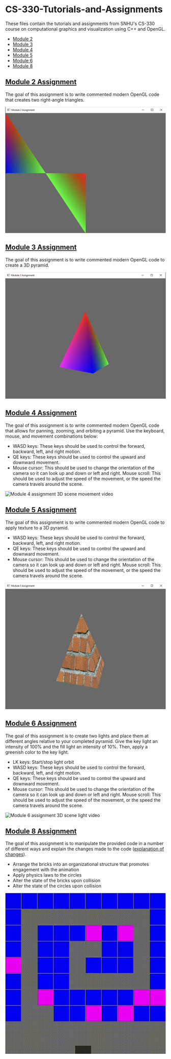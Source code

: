 # CS-330-Tutorials-and-Assignments

These files contain the tutorials and assignments from SNHU's CS-330 course on computational graphics and visualization using C++ and OpenGL.

- [Module 2](#module-2-assignment)
- [Module 3](#module-3-assignment)
- [Module 4](#module-4-assignment)
- [Module 5](#module-5-assignment)
- [Module 6](#module-6-assignment)
- [Module 8](#module-8-assignment)

## [Module 2 Assignment](../module02assignment)

The goal of this assignment is to write commented modern OpenGL code that creates two right-angle triangles.

![Module 2 assignment scene image](images/module_2_assignment.png)

## [Module 3 Assignment](../module03assignment)

The goal of this assignment is to write commented modern OpenGL code to create a 3D pyramid.

![Module 3 assignment 3D scene image](images/module_3_assignment.png)

## [Module 4 Assignment](../module04assignment)

The goal of this assignment is to write commented modern OpenGL code that allows for panning, zooming, and orbiting a pyramid. Use the keyboard, mouse, and movement combinations below:

- WASD keys: These keys should be used to control the forward, backward, left, and right motion.
- QE keys: These keys should be used to control the upward and downward movement.
- Mouse cursor: This should be used to change the orientation of the camera so it can look up and down or left and right. Mouse scroll: This should be used to adjust the speed of the movement, or the speed the camera travels around the scene.

![Module 4 assignment 3D scene movement video](images/module_4_assignment.gif)

## [Module 5 Assignment](../module05assignment)

The goal of this assignment is to write commented modern OpenGL code to apply texture to a 3D pyramid.

- WASD keys: These keys should be used to control the forward, backward, left, and right motion.
- QE keys: These keys should be used to control the upward and downward movement.
- Mouse cursor: This should be used to change the orientation of the camera so it can look up and down or left and right. Mouse scroll: This should be used to adjust the speed of the movement, or the speed the camera travels around the scene.

![Module 5 assignment 3D scene pyramid texture image](images/module_5_assignment.png)

## [Module 6 Assignment](../module06assignment)

The goal of this assignment is to create two lights and place them at different angles relative to your completed pyramid. Give the key light an intensity of 100% and the fill light an intensity of 10%. Then, apply a greenish color to the key light.

- LK keys: Start/stop light orbit
- WASD keys: These keys should be used to control the forward, backward, left, and right motion.
- QE keys: These keys should be used to control the upward and downward movement.
- Mouse cursor: This should be used to change the orientation of the camera so it can look up and down or left and right. Mouse scroll: This should be used to adjust the speed of the movement, or the speed the camera travels around the scene.

![Module 6 assignment 3D scene light video](images/module_6_assignment.gif)

## [Module 8 Assignment](../module08assignment)

The goal of this assignment is to manipulate the provided code in a number of different ways and explain the changes made to the code ([explanation of changes](Module%208%20Assignment.pdf)).

- Arrange the bricks into an organizational structure that promotes engagement with the animation
- Apply physics laws to the circles
- Alter the state of the bricks upon collision
- Alter the state of the circles upon collision

![Module 8 assignment animation](images/module_8_assignment.gif)
